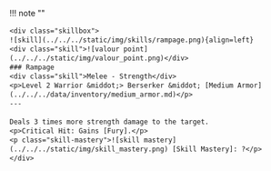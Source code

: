 !!! note ""

    <div class="skillbox">
    ![skill](../../../static/img/skills/rampage.png){align=left}
    <div class="skill">![valour point](../../../static/img/valour_point.png)</div>
    ### Rampage 
    <div class="skill">Melee - Strength</div>
    <p>Level 2 Warrior &middot;> Berserker &middot; [Medium Armor](../../../data/inventory/medium_armor.md)</p>
    ---
    
    Deals 3 times more strength damage to the target.
    <p>Critical Hit: Gains [Fury].</p>
    <p class="skill-mastery">![skill mastery](../../../static/img/skill_mastery.png) [Skill Mastery]: ?</p> 
    </div>
